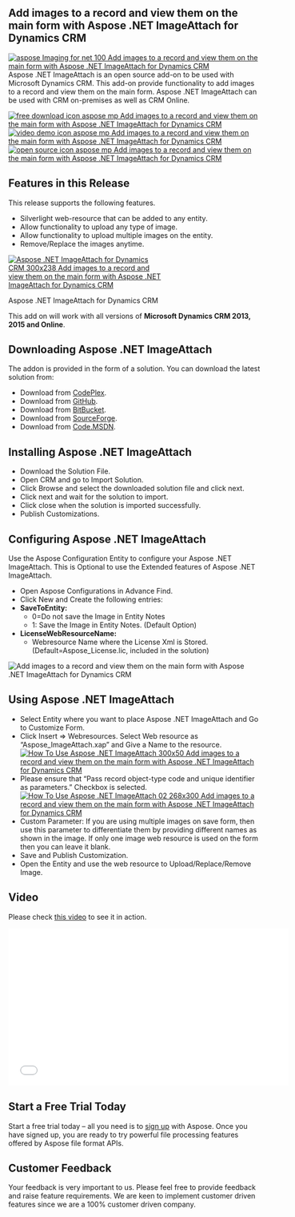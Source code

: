 ## Add images to a record and view them on the main form with Aspose .NET ImageAttach for Dynamics CRM

[![aspose Imaging for net 100 Add images to a record and view them on the main form with Aspose .NET ImageAttach for Dynamics CRM](http://www.aspose.com/blogs/wp-content/uploads/2013/09/aspose-Imaging-for-net_100.png "Aspose.Imaging for .NET logo")](http://www.aspose.com/.net/imaging-component.aspx)Aspose .NET ImageAttach is an open source add-on to be used with Microsoft Dynamics CRM. This add-on provide functionality to add images to a record and view them on the main form. Aspose .NET ImageAttach can be used with CRM on-premises as well as CRM Online.

[![free download icon aspose mp Add images to a record and view them on the main form with Aspose .NET ImageAttach for Dynamics CRM](http://cdn.aspose.com/Images/marketplace/free-download-icon-aspose-mp.png "Free Download - Aspose%20.NET%20ImageAttach")](https://asposenetcrm.codeplex.com/releases "Free Download - Aspose .NET ImageAttach")[![video demo icon aspose mp Add images to a record and view them on the main form with Aspose .NET ImageAttach for Dynamics CRM](http://cdn.aspose.com/Images/marketplace/video-demo-icon-aspose-mp.png "Add images to a record and view them on the main form with Aspose .NET ImageAttach for Dynamics CRM")](http://youtu.be/k_QVup-N3c8 "Video Demo - Aspose .NET ImageAttach")[![open source icon aspose mp Add images to a record and view them on the main form with Aspose .NET ImageAttach for Dynamics CRM](http://cdn.aspose.com/Images/marketplace/open-source-icon-aspose-mp.png "Source Code - Aspose .NET ImageAttach")](https://asposenetcrm.codeplex.com/SourceControl/latest")

## Features in this Release

This release supports the following features.

*   Silverlight web-resource that can be added to any entity.
*   Allow functionality to upload any type of image.
*   Allow functionality to upload multiple images on the entity.
*   Remove/Replace the images anytime.

<div id="attachment_20097" class="wp-caption aligncenter" style="width: 310px">





[![Aspose .NET ImageAttach for Dynamics CRM 300x238 Add images to a record and view them on the main form with Aspose .NET ImageAttach for Dynamics CRM](http://www.aspose.com/blogs/wp-content/uploads/2015/02/Aspose-.NET-ImageAttach-for-Dynamics-CRM-300x238.png "Aspose .NET ImageAttach for Dynamics CRM")](http://www.aspose.com/blogs/wp-content/uploads/2015/02/Aspose-.NET-ImageAttach-for-Dynamics-CRM.png)


Aspose .NET ImageAttach for Dynamics CRM

</div>

This add on will work with all versions of **Microsoft Dynamics CRM 2013, 2015 and Online**.

## Downloading Aspose .NET ImageAttach

The addon is provided in the form of a solution. You can download the latest solution from:

*   Download from [CodePlex](https://asposenetcrm.codeplex.com/releases).
*   Download from [GitHub](https://github.com/asposemarketplace/asposenetcrm/releases).
*   Download from [BitBucket](https://bitbucket.org/asposemarketplace/aspose-.net-for-dynamics-crm/downloads).
*   Download from [SourceForge](https://sourceforge.net/projects/asposenetcrm/files/Aspose%20.NET%20ImageAttach/).
*   Download from [Code.MSDN](https://code.msdn.microsoft.com/Aspose-Net-ImageAttach-for-7583245a).

## Installing Aspose .NET ImageAttach

*   Download the Solution File.
*   Open CRM and go to Import Solution.
*   Click Browse and select the downloaded solution file and click next.
*   Click next and wait for the solution to import.
*   Click close when the solution is imported successfully.
*   Publish Customizations.

## Configuring Aspose .NET ImageAttach

Use the Aspose Configuration Entity to configure your Aspose .NET ImageAttach. This is Optional to use the Extended features of Aspose .NET ImageAttach.

*   Open Aspose Configurations in Advance Find.
*   Click New and Create the following entries:
*   **SaveToEntity:**
    *   0=Do not save the Image in Entity Notes
    *   1: Save the Image in Entity Notes. (Default Option)
*   **LicenseWebResourceName:**
    *   Webresource Name where the License Xml is Stored. (Default=Aspose_License.lic, included in the solution)

![ Add images to a record and view them on the main form with Aspose .NET ImageAttach for Dynamics CRM](http://download-codeplex.sec.s-msft.com/Download?ProjectName=asposenetcrm&DownloadId=1430036 "Configuring Aspose .NET ImageAttach")

## Using Aspose .NET ImageAttach

*   Select Entity where you want to place Aspose .NET ImageAttach and Go to Customize Form.
*   Click Insert => Webresources. Select Web resource as “Aspose_ImageAttach.xap” and Give a Name to the resource.  
    [![How To Use Aspose .NET ImageAttach 300x50 Add images to a record and view them on the main form with Aspose .NET ImageAttach for Dynamics CRM](http://www.aspose.com/blogs/wp-content/uploads/2015/02/How-To-Use-Aspose-.NET-ImageAttach-300x50.jpg "How To Use Aspose .NET ImageAttach")](http://www.aspose.com/blogs/wp-content/uploads/2015/02/How-To-Use-Aspose-.NET-ImageAttach.jpg)
*   Please ensure that “Pass record object-type code and unique identifier as parameters.” Checkbox is selected.  
    [![How To Use Aspose .NET ImageAttach 02 268x300 Add images to a record and view them on the main form with Aspose .NET ImageAttach for Dynamics CRM](http://www.aspose.com/blogs/wp-content/uploads/2015/02/How-To-Use-Aspose-.NET-ImageAttach-02-268x300.jpg "How To Use Aspose .NET ImageAttach 02")](http://www.aspose.com/blogs/wp-content/uploads/2015/02/How-To-Use-Aspose-.NET-ImageAttach-02.jpg)
*   Custom Parameter: If you are using multiple images on save form, then use this parameter to differentiate them by providing different names as shown in the image. If only one image web resource is used on the form then you can leave it blank.
*   Save and Publish Customization.
*   Open the Entity and use the web resource to Upload/Replace/Remove Image.

## Video

Please check [this video](http://youtu.be/k_QVup-N3c8) to see it in action.

<iframe width="560" height="315" src="//www.youtube.com/embed/k_QVup-N3c8?rel=0" frameborder="0" allowfullscreen=""></iframe>

## Start a Free Trial Today

Start a free trial today – all you need is to [sign up](http://www.aspose.com/community/user/createuser.aspx) with Aspose. Once you have signed up, you are ready to try powerful file processing features offered by Aspose file format APIs.

## Customer Feedback

Your feedback is very important to us. Please feel free to provide feedback and raise feature requirements. We are keen to implement customer driven features since we are a 100% customer driven company.
